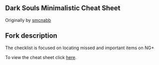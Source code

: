 ## Dark Souls Minimalistic Cheat Sheet

Originally by [smcnabb](https://github.com/smcnabb)

## Fork description
The checklist is focused on locating missed and important items on NG+

To view the cheat sheet click [here](https://shanalotte.ru/ds/).
